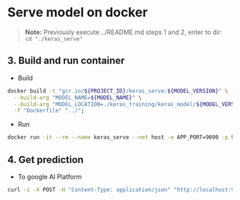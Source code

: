 # Serve model on docker

> **Note:** Previously execute ../README.md steps 1 and 2, enter to dir:
  </br> `cd "./keras_serve"`

## 3. Build and run container
- Build
```bash
docker build -t "gcr.io/${PROJECT_ID}/keras_serve:${MODEL_VERSION}" \
  --build-arg "MODEL_NAME=${MODEL_NAME}" \
  --build-arg "MODEL_LOCATION=./keras_training/keras_model/${MODEL_VERSION}/" \
  -f "Dockerfile" "../";
```
- Run
```bash
docker run -it --rm --name keras_serve --net host -e APP_PORT=9090 -p 9090:9090 -p 8500:8500 "gcr.io/${PROJECT_ID}/keras_serve:${MODEL_VERSION}";
```

## 4. Get prediction
- To google AI Platform
```bash
curl -i -X POST -H "Content-Type: application/json" "http://localhost:9090/v${MODEL_VERSION}/models/${MODEL_NAME}:predict" -d "${BODY}";
```
